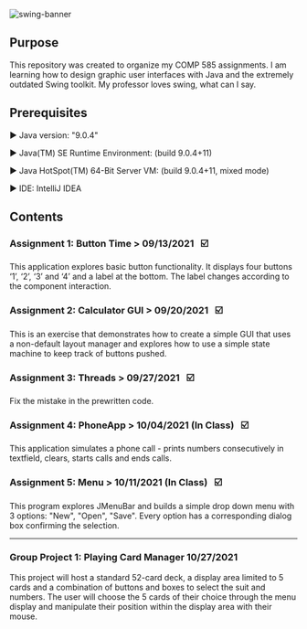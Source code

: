 ![swing-banner](https://user-images.githubusercontent.com/26126449/133371879-0a9493a9-dc9b-4175-be9c-45554666f0b8.png)
## Purpose

This repository was created to organize my COMP 585 assignments. I am learning how to design graphic user interfaces with Java and the extremely outdated Swing toolkit. My professor loves swing, what can I say.

## Prerequisites

:arrow_forward: Java version: "9.0.4"

:arrow_forward: Java(TM) SE Runtime Environment: (build 9.0.4+11)

:arrow_forward: Java HotSpot(TM) 64-Bit Server VM: (build 9.0.4+11, mixed mode)

:arrow_forward: IDE: IntelliJ IDEA

## Contents


### Assignment 1: Button Time > 09/13/2021 &nbsp;&nbsp;:ballot_box_with_check:
This application explores basic button functionality. It displays four buttons ‘1’, ‘2’, ‘3’ and ‘4’ and a label at the bottom. The label changes according to the component interaction.

### Assignment 2: Calculator GUI > 09/20/2021 &nbsp;&nbsp;:ballot_box_with_check:
This is an exercise that demonstrates how to create a simple GUI that uses a non-default layout manager and explores how to use a simple state machine to keep track of buttons pushed.

### Assignment 3: Threads > 09/27/2021 &nbsp;&nbsp;:ballot_box_with_check:
Fix the mistake in the prewritten code.

### Assignment 4: PhoneApp > 10/04/2021 (In Class) &nbsp;&nbsp;:ballot_box_with_check:
This application simulates a phone call - prints numbers consecutively in textfield, clears, starts calls and ends calls. 

### Assignment 5: Menu > 10/11/2021 (In Class) &nbsp;&nbsp;:ballot_box_with_check:
This program explores JMenuBar and builds a simple drop down menu with 3 options: "New", "Open", "Save". Every option has a corresponding dialog box confirming the selection.

----------------------------------------------------------------------------------------

### Group Project 1: Playing Card Manager 10/27/2021
This project will host a standard 52-card deck, a display area limited to 5 cards and a combination of buttons and boxes to select the suit and numbers. The user will choose the 5 cards of their choice through the menu display and manipulate their position within the display area with their mouse.
